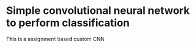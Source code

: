 # Simple convolutional neural network to perform classification
 This is a assignment based custom CNN
